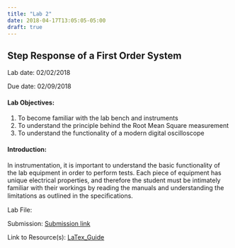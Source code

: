 ```yaml
---
title: "Lab 2"
date: 2018-04-17T13:05:05-05:00
draft: true
---
```


## Step Response of a First Order System

Lab date: 02/02/2018

Due date: 02/09/2018


#### Lab Objectives:  
1. To become familiar with the lab bench and instruments
2. To understand the principle behind the Root Mean Square measurement
3. To understand the functionality of a modern digital oscilloscope

#### Introduction:  
In instrumentation, it is important to understand the basic functionality of the lab equipment in order to perform tests. Each piece of equipment has unique electrical properties, and therefore the student must be intimately familiar with their workings by reading the manuals and understanding the limitations as outlined in the speciﬁcations.


Lab File:

Submission: [Submission link]()

Link to Resource(s): [LaTex_Guide]

[LaTex_Guide]: http://localhost:1313/resources/latex_guide/
